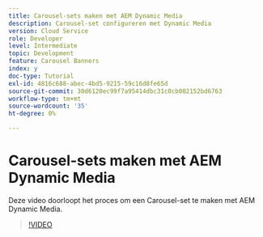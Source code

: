 ```yaml
---
title: Carousel-sets maken met AEM Dynamic Media
description: Carousel-set configureren met Dynamic Media
version: Cloud Service
role: Developer
level: Intermediate
topic: Development
feature: Carousel Banners
index: y
doc-type: Tutorial
exl-id: 4816c688-abec-4bd5-9215-59c16d8fe65d
source-git-commit: 30d6120ec99f7a95414dbc31c0cb002152bd6763
workflow-type: tm+mt
source-wordcount: '35'
ht-degree: 0%

---
```


# Carousel-sets maken met AEM Dynamic Media

Deze video doorloopt het proces om een Carousel-set te maken met AEM Dynamic Media.

>[!VIDEO](https://video.tv.adobe.com/v/335380?quality=12&learn=on)
